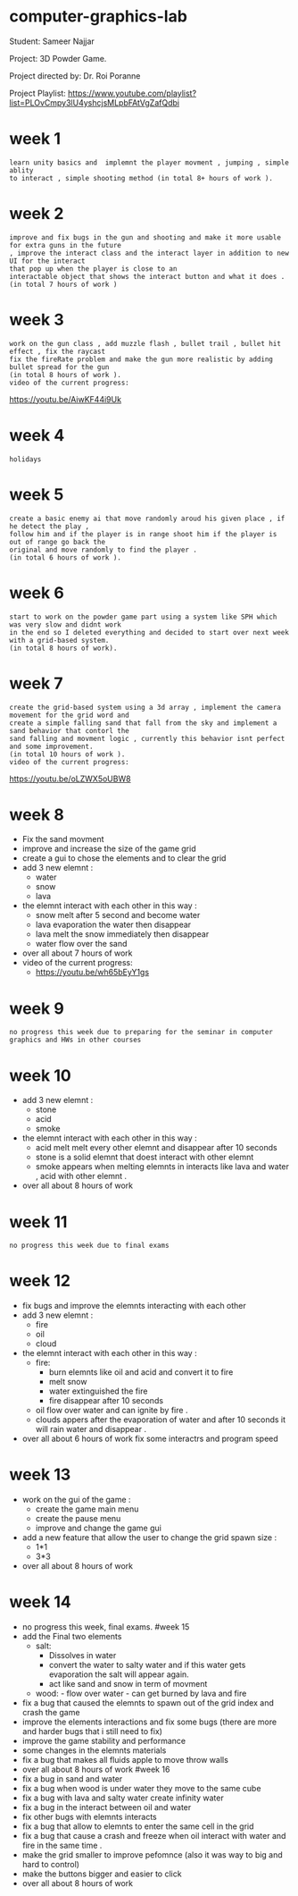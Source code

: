 # computer-graphics-lab

Student: Sameer Najjar 

Project: 3D Powder Game.

Project directed by: Dr. Roi Poranne

Project Playlist:
https://www.youtube.com/playlist?list=PLOvCmpy3lU4yshcjsMLpbFAtVgZafQdbi

# week 1
    learn unity basics and  implemnt the player movment , jumping , simple ablity
	to interact , simple shooting method (in total 8+ hours of work ).
# week 2
    improve and fix bugs in the gun and shooting and make it more usable for extra guns in the future
	, improve the interact class and the interact layer in addition to new UI for the interact
	that pop up when the player is close to an 
    interactable object that shows the interact button and what it does . (in total 7 hours of work )
# week 3 
    work on the gun class , add muzzle flash , bullet trail , bullet hit effect , fix the raycast 
	fix the fireRate problem and make the gun more realistic by adding bullet spread for the gun  
	(in total 8 hours of work ).
	video of the current progress:
https://youtu.be/AiwKF44i9Uk
# week 4
    holidays  
# week 5
    create a basic enemy ai that move randomly aroud his given place , if he detect the play ,
	follow him and if the player is in range shoot him if the player is out of range go back the
	original and move randomly to find the player .
	(in total 6 hours of work ).
# week 6
    start to work on the powder game part using a system like SPH which was very slow and didnt work
	in the end so I deleted everything and decided to start over next week with a grid-based system.
	(in total 8 hours of work).
# week 7
    create the grid-based system using a 3d array , implement the camera movement for the grid word and  
	create a simple falling sand that fall from the sky and implement a sand behavior that contorl the  
	sand falling and movment logic , currently this behavior isnt perfect and some improvement.
	(in total 10 hours of work ).
	video of the current progress:
https://youtu.be/oLZWX5oUBW8
# week 8
 - Fix the sand movment 
 - improve and increase the size of the game grid 
 - create a gui to chose the elements and to clear the grid 
 - add 3 new elemnt :
    - water
    - snow
    - lava 
 - the elemnt interact with each other in this way :
    - snow melt after 5 second and become water
  	- lava evaporation the water then disappear 
	- lava melt the snow immediately then disappear 
	- water flow over the sand 
 - over all about 7 hours of work 
 - video of the current progress:
    - https://youtu.be/wh65bEyY1gs
# week 9
    no progress this week due to preparing for the seminar in computer graphics and HWs in other courses
# week 10
  - add 3 new elemnt :
    - stone
    - acid
    - smoke 
  - the elemnt interact with each other in this way :
    - acid melt melt every other elemnt and disappear after 10 seconds
    - stone is a solid elemnt that doest interact with other elemnt 
    - smoke appears when melting elemnts in interacts like lava and water , acid with other elemnt .
  - over all about 8 hours of work 
# week 11
    no progress this week due to final exams
# week 12
  - fix bugs and improve the elemnts interacting with each other 
  - add 3 new elemnt :
    - fire
    - oil
    - cloud 
  - the elemnt interact with each other in this way :
    - fire:
      - burn elemnts like oil and acid  and convert it to fire
      - melt snow 
      - water extinguished the fire
      - fire disappear after 10 seconds 
    - oil flow over water and can ignite by fire .
    - clouds appers after the evaporation of water and after 10 seconds it will rain water and disappear  .
  - over all about 6 hours of work 
fix some interactrs and program speed 
# week 13
  - work on the gui of the game :
    - create the game main menu
	- create the pause menu
	- improve and change the game gui
  - add a new feature that allow the user to change the grid spawn size :
    - 1*1 
	- 3*3
  - over all about 8 hours of work 
# week 14
  - no progress this week, final exams.
#week 15 
  - add the Final two elements
     - salt:
        - Dissolves in water 
        - convert the water to salty water and if this water gets evaporation the salt will appear again.
        - act like sand and snow in  term of movment 
	 - wood:
           - flow over water
           - can get burned by lava and fire 
  - fix a bug that caused the elemnts to spawn out of the grid index and crash the game
  - improve the elements interactions and fix some bugs (there are more and harder bugs that i still need to fix)
  - improve the game stability and performance 
  - some changes in the elemnts materials 
  - fix a bug that makes all fluids apple to move throw walls
  - over all about 8 hours of work 
#week 16 
  - fix a bug in sand and water 
  - fix a bug when wood is under water they move to the same cube
  - fix a bug with lava and salty water create infinity water 
  - fix a bug in the interact between oil and water
  - fix other bugs with elemnts interacts
  - fix a bug that allow to elemnts to enter the same cell in the grid 
  - fix a bug that cause a crash and freeze when oil interact with water and fire in the same time .
  - make the grid smaller to improve pefomnce (also it was way to big and hard to control)
  - make the buttons bigger and easier to click
  - over all about 8 hours of work 




